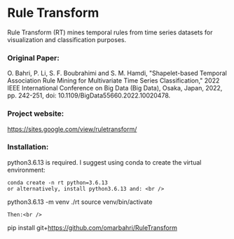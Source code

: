 # Rule Transform
Rule Transform (RT) mines temporal rules from time series datasets for visualization and classification purposes. <br />
### Original Paper: <br />
O. Bahri, P. Li, S. F. Boubrahimi and S. M. Hamdi, "Shapelet-based Temporal Association Rule Mining for Multivariate Time Series Classification," 2022 IEEE International Conference on Big Data (Big Data), Osaka, Japan, 2022, pp. 242-251, doi: 10.1109/BigData55660.2022.10020478.
### Project website: <br />
https://sites.google.com/view/ruletransform/
### Installation: <br />
python3.6.13 is required. I suggest using conda to create the virtual environment:
```
conda create -n rt python=3.6.13
or alternatively, install python3.6.13 and: <br />
```
 python3.6.13 -m venv ./rt
source venv/bin/activate
```
Then:<br />
```
pip install git+https://github.com/omarbahri/RuleTransform
```
